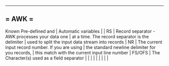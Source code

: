 --------------------------------------------------------------------------------
= AWK =
--------------------------------------------------------------------------------
Known Pre-defined and        |
Automatic variables          |
                             |
  RS                         | Record separator - AWK processes your data one
                             | at a time. The record separator is the delimiter
                             | used to split the input data stream into records
                             |
  NR                         | The current input record number. If you are using
                             | the standard newline delimiter for you records,
                             | this match with the current input line number
                             |
  FS/OFS                     | The Character(s) used as a field separator
                             |
                             |
                             |
                             |
                             |
                             |
                             |
                             |
                             |
